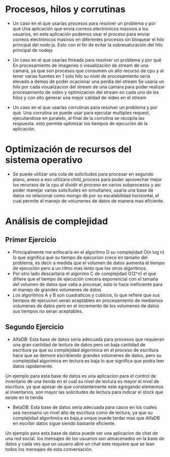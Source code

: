# Procesos, hilos y corrutinas

- Un caso en el que usarías procesos para resolver un problema y por qué Una aplicación que envía correos electrónicos masivos a los usuarios, en esta aplicación podemos usar el proceso para enviar correos electrónicos masivos en diferentes procesos sin bloquear el hilo principal del nodo js. Esto con el fin de evitar la sobresaturación del hilo principal de nodejs

- Un caso en el que usarías threads para resolver un problema y por qué En procesamiento de imagenes o visualización de stream de una camara, ya que son procesos que consumen un alto recurso de cpu y al tener varias fuentes en 1 solo hilo su nivel de procesamiento seria elevado a demas de poder ocacionar una perdia del stream Se usaria un hilo por cada visualizacion del stream de una camara para poder realizar procesamiento de video y optimizacion del stream en cada uno de los hilos y con ello generar una mejor calidad de video en el stream

- Un caso en el que usarías corrutinas para resolver un problema y por qué. Una corrutina se puede usar para ejecutar multiples request, ejecutandose en paralelo, al final de la corrutina se recopila las respuesta. esto permite optimizar los tiempos de ejecución de la aplicación.

# Optimización de recursos del sistema operativo

- Se puede utilizar una cola de solicitudes para procesar en segundo plano, anexo a eso utilizara child_process para poder aprovechar mejor los recursos de la cpu al dividir el proceso en varios subprocesos y asi poder manejar varias solicitudes en simultaneo, usaria una base de datos no relacional como mongo db por su escalabilidad horizontal, el cual permite el manejo de volumenes de datos de manera mas eficiente.

# Análisis de complejidad

## Primer Ejercicio

- Principalmente me enfocaria en el algoritmo D su complejidad O(n log n) lo que significa que su tiempo de ejecucion crece en tamaño del problema, es decir a medida que el volumen de datos aumenta el tiempo de ejecución pero a un ritmo mas lento que los otros algoritmos.
- Por otro lado descartaria el algorimo C de complejidad O(2^n) el que difiere que el tiempo de ejecución crecera exponencial con el tamaña del volumen de datos que valla a procesar, esto lo hace ineficiente para el manejo de grandes volumenes de datos
- Los algoritmos A y B son cuadraticos y cubicos, lo que refiere que sus tiempos de ejecucion seran aceptables en procesamiento de mediamos volumenes de datos pero en el incremento de los volumenes de datos sus tiempos no seran aceptables.

## Segundo Ejercicio

- AlfaDB: Esta base de datos seria adecuada para procesos que requieran una gran cantidad de lectura de datos pero un baja cantidad de escritura ya que su complejidad algorimica en el proceso de escritura hace que se demore escribiendo grandes volumenes de datos, pero su complejidad algorimica en lectura es baja lo que significa que podra leer datos rapidamente.

Un ejemplo para esta base de datos es una aplicacion para el control de inventario de una tienda en el cual su nivel de lectura es mayor el nivel de escritura. ya que apesar de que constantemente este agregando elementos al inventarios, son mayor las solicitudes de lectura para indicar el stock que existe en la tienda

- BetaDB: Esta base de datos seria adecuada para casos en los cuales sea necesario un nivel alto de escritura como de lectura, ya que su complejidad algoritmica es baja,a unque puede tardar mas que AlfaDB en escribir datos sigue siendo bastante eficiente.

Un ejemplo para esta base de datos puede ser una aplicacion de chat de una red social. los mensajes de los usuarios son almacenados en la base de datos y cada ves que un usuario abre un chat este requiere que se lean todos los mensajes de esta conversación.

